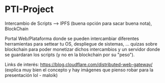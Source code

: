 # PTI-Project

Intercambio de Scripts --> IPFS (buena opción para sacar buena nota), BlockChain

Portal Web/Plataforma donde se pueden intercambiar diferentes herramientas para settear tu OS, despliegue de sistemas, ... quizas sobre blockchain para poder monetizar dichos intercambios y un servidor donde se guardaran los scripts (y no en la blockchain por su "peso").


Links de interés: 
https://blog.cloudflare.com/distributed-web-gateway/ (explica muy bien el concepto y hay imágenes que pienso robar para la presentación lol - maloik)

